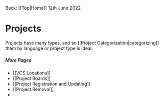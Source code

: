 Back: [[Top|Home]]
12th June 2022

# Projects

Projects have many types, and so [[Project Categorization|categorizing]] them by language or project type is ideal.

##### More Pages
- [[VCS Locations]]
- [[Project Boards]]
- [[Project Registration and Updating]]
- [[Project Removal]]
- 


